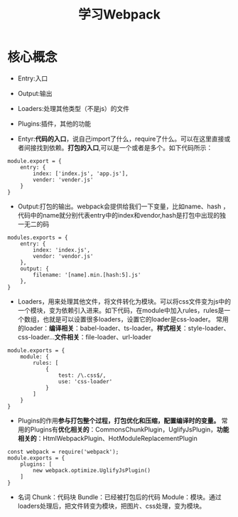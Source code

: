 ﻿---
title: 学习Webpack
tags: 前端
---

# 核心概念
* Entry:入口
* Output:输出
* Loaders:处理其他类型（不是js）的文件
* Plugins:插件，其他的功能


* Entyr:**代码的入口**，说自己import了什么，require了什么。可以在这里直接或者间接找到依赖。**打包的入口**,可以是一个或者是多个。如下代码所示：
```
module.export = {
    entry: {
        index: ['index.js', 'app.js'],
        vender: 'vender.js'
    }
}
```
* Output:打包的输出。webpack会提供给我们一下变量，比如name、hash ，代码中的name就分别代表entry中的index和vendor,hash是打包中出现的独一无二的码
```
modules.exports = {
    entry: {
        index: 'index.js',
        vendor: 'vendor.js'
    },
    output: {
        filename: '[name].min.[hash:5].js'
    },
}
```
* Loaders，用来处理其他文件，将文件转化为模块。可以将css文件变为js中的一个模块，变为依赖引入进来。如下代码，在module中加入rules，rules是一个数组，也就是可以设置很多loaders，设置它的loader是css-loader。
常用的loader：**编译相关**：babel-loader、ts-loader。**样式相关**：style-loader、css-loader...**文件相关**：file-loader、url-loader
```
module.exports = {
    module: {
        rules: [
            {
                test: /\.css$/,
                use: 'css-loader'
            }
        ]
    }
}
```
* Plugins的作用**参与打包整个过程，打包优化和压缩，配置编译时的变量。**
常用的Plugins有**优化相关的**：CommonsChunkPlugin，UglifyJsPlugin，**功能相关的**：HtmlWebpackPlugin、HotModuleReplacementPlugin
```
const webpack = require('webpack');
module.exports = {
    plugins: [
        new webpack.optimize.UglifyJsPlugin()
    ]
}
```

* 名词
Chunk：代码块
Bundle：已经被打包后的代码
Module：模块。通过loaders处理后，把文件转变为模块，把图片、css处理，变为模块。




